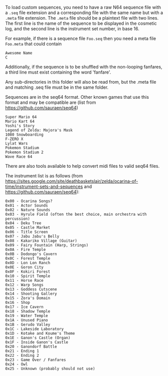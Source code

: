 To load custom sequences, you need to have a raw N64 sequence file with a `.seq` file extension and a corresponding file with the same name but with a `.meta` file extension. The `.meta` file should be a plaintext file with two lines. The first line is the name of the sequence to be displayed in the cosmetic log, and the second line is the instrument set number, in base 16.

For example, if there is a sequence file `Foo.seq` then you need a meta file `Foo.meta` that could contain
```
Awesome Name
C
```

Additionally, if the sequence is to be shuffled with the non-looping fanfares, a third line must exist containing the word 'fanfare'.

Any sub-directories in this folder will also be read from, but the .meta file and matching .seq file must be in the same folder.

Sequences are in the seq64 format. Other known games that use this format and may be compatible are (list from https://github.com/sauraen/seq64)
```
Super Mario 64
Mario Kart 64
Yoshi's Story
Legend of Zelda: Majora's Mask
1080 Snowboarding
F-ZERO X
Lylat Wars
Pokemon Stadium
Pokemon Stadium 2
Wave Race 64
```

There are also tools available to help convert midi files to valid seq64 files.

The instrument list is as follows (from https://sites.google.com/site/deathbasketslair/zelda/ocarina-of-time/instrument-sets-and-sequences and https://github.com/sauraen/seq64):
```
0x00 - Ocarina Songs?
0x01 - Actor Sounds
0x02 - Nature Sounds
0x03 - Hyrule Field (often the best choice, main orchestra with percussion)
0x04 - Deku Tree
0x05 - Castle Market
0x06 - Title Screen
0x07 - Jabu Jabu's Belly
0x08 - Kakariko Village (Guitar)
0x09 - Fairy Fountain (Harp, Strings)
0x0A - Fire Temple
0x0B - Dodongo's Cavern
0x0C - Forest Temple
0x0D - Lon Lon Ranch
0x0E - Goron City
0x0F - Kokiri Forest
0x10 - Spirit Temple
0x11 - Horse Race
0x12 - Warp Songs
0x13 - Goddess Cutscene
0x14 - Shooting Gallery
0x15 - Zora's Domain
0x16 - Shop
0x17 - Ice Cavern
0x18 - Shadow Temple
0x19 - Water Temple
0x1A - Unused Piano
0x1B - Gerudo Valley
0x1C - Lakeside Laboratory
0x1D - Kotake and Koume's Theme
0x1E - Ganon's Castle (Organ)
0x1F - Inside Ganon's Castle
0x20 - Ganondorf Battle
0x21 - Ending 1
0x22 - Ending 2
0x23 - Game Over / Fanfares
0x24 - Owl
0x25 - Unknown (probably should not use)
```
